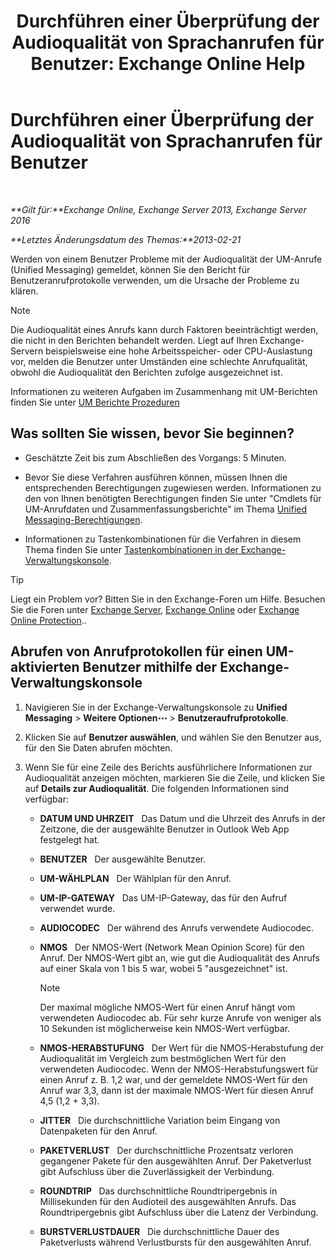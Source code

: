 ﻿---
title: 'Durchführen einer Überprüfung der Audioqualität von Sprachanrufen für Benutzer: Exchange Online Help'
TOCTitle: Durchführen einer Überprüfung der Audioqualität von Sprachanrufen für Benutzer
ms:assetid: 0c945886-3cfa-423e-9b46-0d6b1584a145
ms:mtpsurl: https://technet.microsoft.com/de-de/library/JJ659059(v=EXCHG.150)
ms:contentKeyID: 50554775
ms.date: 05/23/2018
mtps_version: v=EXCHG.150
ms.translationtype: MT
---

# Durchführen einer Überprüfung der Audioqualität von Sprachanrufen für Benutzer

 

_**Gilt für:**Exchange Online, Exchange Server 2013, Exchange Server 2016_

_**Letztes Änderungsdatum des Themas:**2013-02-21_

Werden von einem Benutzer Probleme mit der Audioqualität der UM-Anrufe (Unified Messaging) gemeldet, können Sie den Bericht für Benutzeranrufprotokolle verwenden, um die Ursache der Probleme zu klären.


> [!NOTE]
> Die Audioqualität eines Anrufs kann durch Faktoren beeinträchtigt werden, die nicht in den Berichten behandelt werden. Liegt auf Ihren Exchange-Servern beispielsweise eine hohe Arbeitsspeicher- oder CPU-Auslastung vor, melden die Benutzer unter Umständen eine schlechte Anrufqualität, obwohl die Audioqualität den Berichten zufolge ausgezeichnet ist.



Informationen zu weiteren Aufgaben im Zusammenhang mit UM-Berichten finden Sie unter [UM Berichte Prozeduren](um-reports-procedures-exchange-2013-help.md)

## Was sollten Sie wissen, bevor Sie beginnen?

  - Geschätzte Zeit bis zum Abschließen des Vorgangs: 5 Minuten.

  - Bevor Sie diese Verfahren ausführen können, müssen Ihnen die entsprechenden Berechtigungen zugewiesen werden. Informationen zu den von Ihnen benötigten Berechtigungen finden Sie unter "Cmdlets für UM-Anrufdaten und Zusammenfassungsberichte" im Thema [Unified Messaging-Berechtigungen](unified-messaging-permissions-exchange-2013-help.md).

  - Informationen zu Tastenkombinationen für die Verfahren in diesem Thema finden Sie unter [Tastenkombinationen in der Exchange-Verwaltungskonsole](keyboard-shortcuts-in-the-exchange-admin-center-exchange-online-protection-help.md).


> [!TIP]
> Liegt ein Problem vor? Bitten Sie in den Exchange-Foren um Hilfe. Besuchen Sie die Foren unter <A href="https://go.microsoft.com/fwlink/p/?linkid=60612">Exchange Server</A>, <A href="https://go.microsoft.com/fwlink/p/?linkid=267542">Exchange Online</A> oder <A href="https://go.microsoft.com/fwlink/p/?linkid=285351">Exchange Online Protection</A>..



## Abrufen von Anrufprotokollen für einen UM-aktivierten Benutzer mithilfe der Exchange-Verwaltungskonsole

1.  Navigieren Sie in der Exchange-Verwaltungskonsole zu **Unified Messaging** \> **Weitere Optionen**![Weitere Optionen (Symbol)](images/JJ150550.5381819e-3b21-4873-8714-e9b956290b28(EXCHG.150).gif "Weitere Optionen (Symbol)") \> **Benutzeraufrufprotokolle**.

2.  Klicken Sie auf **Benutzer auswählen**, und wählen Sie den Benutzer aus, für den Sie Daten abrufen möchten.

3.  Wenn Sie für eine Zeile des Berichts ausführlichere Informationen zur Audioqualität anzeigen möchten, markieren Sie die Zeile, und klicken Sie auf **Details zur Audioqualität**. Die folgenden Informationen sind verfügbar:
    
      - **DATUM UND UHRZEIT**   Das Datum und die Uhrzeit des Anrufs in der Zeitzone, die der ausgewählte Benutzer in Outlook Web App festgelegt hat.
    
      - **BENUTZER**   Der ausgewählte Benutzer.
    
      - **UM-WÄHLPLAN**   Der Wählplan für den Anruf.
    
      - **UM-IP-GATEWAY**   Das UM-IP-Gateway, das für den Aufruf verwendet wurde.
    
      - **AUDIOCODEC**   Der während des Anrufs verwendete Audiocodec.
    
      - **NMOS**   Der NMOS-Wert (Network Mean Opinion Score) für den Anruf. Der NMOS-Wert gibt an, wie gut die Audioqualität des Anrufs auf einer Skala von 1 bis 5 war, wobei 5 "ausgezeichnet" ist.
        

        > [!NOTE]
        > Der maximal mögliche NMOS-Wert für einen Anruf hängt vom verwendeten Audiocodec ab. Für sehr kurze Anrufe von weniger als 10&nbsp;Sekunden ist möglicherweise kein NMOS-Wert verfügbar.

    
      - **NMOS-HERABSTUFUNG**   Der Wert für die NMOS-Herabstufung der Audioqualität im Vergleich zum bestmöglichen Wert für den verwendeten Audiocodec. Wenn der NMOS-Herabstufungswert für einen Anruf z. B. 1,2 war, und der gemeldete NMOS-Wert für den Anruf war 3,3, dann ist der maximale NMOS-Wert für diesen Anruf 4,5 (1,2 + 3,3).
    
      - **JITTER**   Die durchschnittliche Variation beim Eingang von Datenpaketen für den Anruf.
    
      - **PAKETVERLUST**   Der durchschnittliche Prozentsatz verloren gegangener Pakete für den ausgewählten Anruf. Der Paketverlust gibt Aufschluss über die Zuverlässigkeit der Verbindung.
    
      - **ROUNDTRIP**   Das durchschnittliche Roundtripergebnis in Millisekunden für den Audioteil des ausgewählten Anrufs. Das Roundtripergebnis gibt Aufschluss über die Latenz der Verbindung.
    
      - **BURSTVERLUSTDAUER**   Die durchschnittliche Dauer des Paketverlusts während Verlustbursts für den ausgewählten Anruf.

